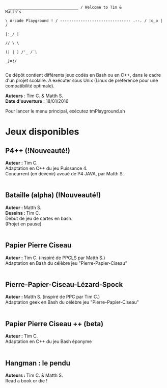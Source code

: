 <code>                   _______________________________
                  /    Welcome to Tim & Matth's   \
                  \       Arcade Playground !     /
                   -------------------------------
       .--.      / 
      |o_o |    /     
      |:_/ |		  	
     //   \ \         
    (|     | )
   /'\_   _/`\        
   \___)=(___/	
</code>

Ce dépôt contient différents jeux codés en Bash ou en C++, dans le cadre
d'un projet scolaire. A exécuter sous Unix (Linux de préférence pour une compatibilité optimale).

<strong>Auteurs</strong> : Tim C. & Matth S.<br>
<strong>Date d'ouverture</strong> : 18/01/2016

Pour lancer le menu principal, exécutez tmPlayground.sh

<h1>Jeux disponibles</h1>

<h2> P4++ (!Nouveauté!) </h2>
<strong>Auteur : </strong> Tim C. <br>
	Adaptation en C++ du jeu Puissance 4. <br>
	Concurrent (en devenir) avoué de P4 JAVA, par Matth S.
	<br><br>
<h2> Bataille (alpha) (!Nouveauté!)</h2>
<strong>Auteur : </strong> Matth S. <br>
<strong>Dessins : </strong> Tim C. <br>
	Début de jeu de cartes en bash. <br>
	(Projet en pause)
	<br><br>
<h2>Papier Pierre Ciseau</h2>

<strong>Auteur : </strong> Tim C. (inspiré de PPCLS par Matth S.)<br>
	Adaptation en Bash du célèbre jeu "Pierre-Papier-Ciseau"
	<br><br>
	
<h2> Pierre-Papier-Ciseau-Lézard-Spock </h2>

<strong>Auteur : </strong>Matth S. (inspiré de PPC par Tim C.)<br>
	Adaptation geek en Bash du célèbre jeu "Pierre-Papier-Ciseau"
	<br><br>
	
<h2> Papier Pierre Ciseau ++ (beta)</h2>

<strong>Auteur :</strong> Tim C. <br>
	Adaptation en C++ du jeu Bash éponyme
	<br><br>
	
<h2> Hangman : le pendu </h2>

<strong>Auteurs : </strong> Tim C. & Matth S.<br>
	Read a book or die !

